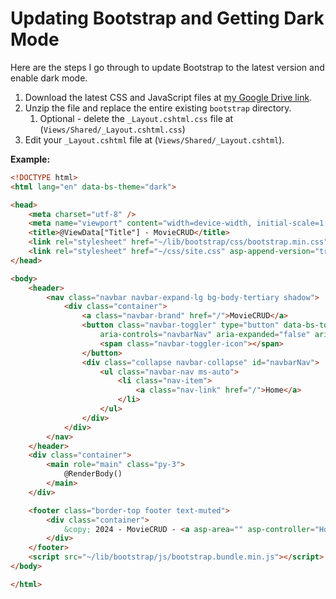 # Updating Bootstrap and Getting Dark Mode
Here are the steps I go through to update Bootstrap to the latest version and enable dark mode.

1. Download the latest CSS and JavaScript files at [my Google Drive link](https://drive.google.com/drive/folders/1AhqMXPmt10z9EajUjOZKeMtHvMnbEY0W?usp=sharing).
2. Unzip the file and replace the entire existing `bootstrap` directory.
   1. Optional - delete the `_Layout.cshtml.css` file at (`Views/Shared/_Layout.cshtml.css`)
3. Edit your `_Layout.cshtml` file at (`Views/Shared/_Layout.cshtml`).

**Example:**
```html
<!DOCTYPE html>
<html lang="en" data-bs-theme="dark">

<head>
    <meta charset="utf-8" />
    <meta name="viewport" content="width=device-width, initial-scale=1.0" />
    <title>@ViewData["Title"] - MovieCRUD</title>
    <link rel="stylesheet" href="~/lib/bootstrap/css/bootstrap.min.css" />
    <link rel="stylesheet" href="~/css/site.css" asp-append-version="true" />
</head>

<body>
    <header>
        <nav class="navbar navbar-expand-lg bg-body-tertiary shadow">
            <div class="container">
                <a class="navbar-brand" href="/">MovieCRUD</a>
                <button class="navbar-toggler" type="button" data-bs-toggle="collapse" data-bs-target="#navbarNav"
                    aria-controls="navbarNav" aria-expanded="false" aria-label="Toggle navigation">
                    <span class="navbar-toggler-icon"></span>
                </button>
                <div class="collapse navbar-collapse" id="navbarNav">
                    <ul class="navbar-nav ms-auto">
                        <li class="nav-item">
                            <a class="nav-link" href="/">Home</a>
                        </li>
                    </ul>
                </div>
            </div>
        </nav>
    </header>
    <div class="container">
        <main role="main" class="py-3">
            @RenderBody()
        </main>
    </div>

    <footer class="border-top footer text-muted">
        <div class="container">
            &copy; 2024 - MovieCRUD - <a asp-area="" asp-controller="Home" asp-action="Privacy">Privacy</a>
        </div>
    </footer>
    <script src="~/lib/bootstrap/js/bootstrap.bundle.min.js"></script>
</body>

</html>
```